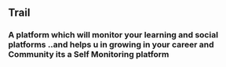 ## Trail
### A platform which will monitor your learning and social platforms ..and helps u in growing in your career and Community its a Self Monitoring platform 
